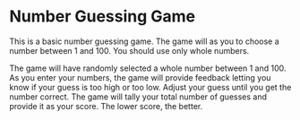 # Number Guessing Game

This is a basic number guessing game.
The game will as you to choose a number between 1 and 100. You should use only whole numbers.

The game will have randomly selected a whole number between 1 and 100. As you enter your numbers, the game will provide feedback letting you know if your guess is too high or too low. 
Adjust your guess until you get the number correct.
The game will tally your total number of guesses and provide it as your score. The lower score, the better.
